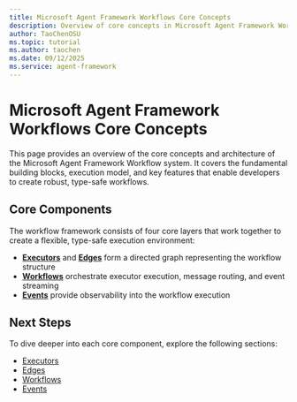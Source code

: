 ```yaml
---
title: Microsoft Agent Framework Workflows Core Concepts
description: Overview of core concepts in Microsoft Agent Framework Workflows.
author: TaoChenOSU
ms.topic: tutorial
ms.author: taochen
ms.date: 09/12/2025
ms.service: agent-framework
---
```


# Microsoft Agent Framework Workflows Core Concepts

This page provides an overview of the core concepts and architecture of the Microsoft Agent Framework Workflow system. It covers the fundamental building blocks, execution model, and key features that enable developers to create robust, type-safe workflows.

## Core Components

The workflow framework consists of four core layers that work together to create a flexible, type-safe execution environment:

- [**Executors**](executors.md) and [**Edges**](edges.md) form a directed graph representing the workflow structure
- [**Workflows**](workflows.md) orchestrate executor execution, message routing, and event streaming
- [**Events**](events.md) provide observability into the workflow execution

## Next Steps

To dive deeper into each core component, explore the following sections:

- [Executors](executors.md)
- [Edges](edges.md)
- [Workflows](workflows.md)
- [Events](events.md)